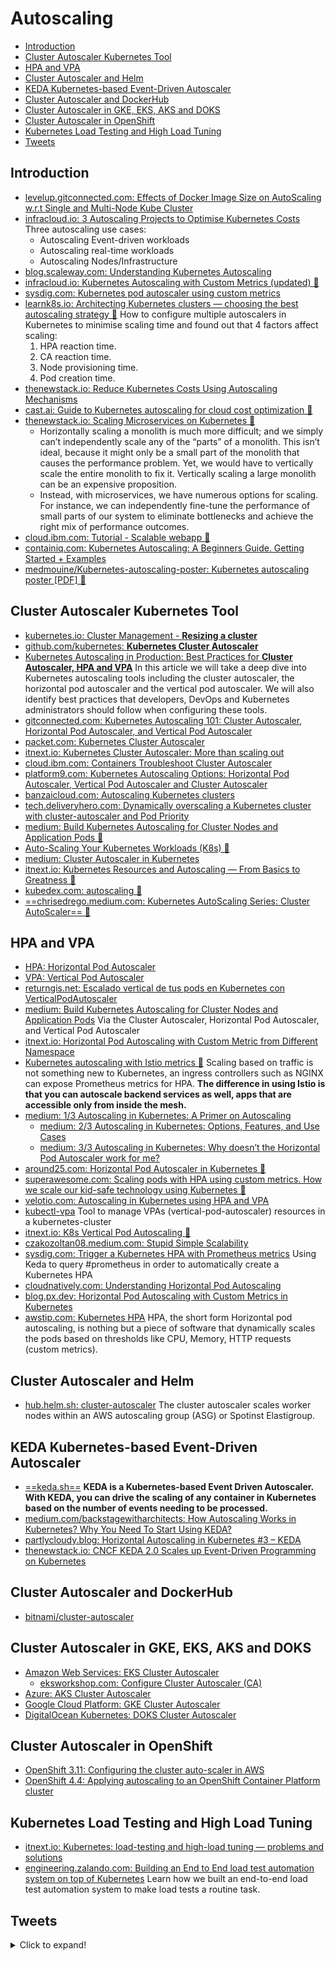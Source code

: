# Autoscaling
- [Introduction](#introduction)
- [Cluster Autoscaler Kubernetes Tool](#cluster-autoscaler-kubernetes-tool)
- [HPA and VPA](#hpa-and-vpa)
- [Cluster Autoscaler and Helm](#cluster-autoscaler-and-helm)
- [KEDA Kubernetes-based Event-Driven Autoscaler](#keda-kubernetes-based-event-driven-autoscaler)
- [Cluster Autoscaler and DockerHub](#cluster-autoscaler-and-dockerhub)
- [Cluster Autoscaler in GKE, EKS, AKS and DOKS](#cluster-autoscaler-in-gke-eks-aks-and-doks)
- [Cluster Autoscaler in OpenShift](#cluster-autoscaler-in-openshift)
- [Kubernetes Load Testing and High Load Tuning](#kubernetes-load-testing-and-high-load-tuning)
- [Tweets](#tweets)

## Introduction
* [levelup.gitconnected.com: Effects of Docker Image Size on AutoScaling w.r.t Single and Multi-Node Kube Cluster](https://levelup.gitconnected.com/effects-of-docker-image-size-on-autoscaling-w-r-t-single-and-multi-node-kube-cluster-29c4f689cd99)
* [infracloud.io: 3 Autoscaling Projects to Optimise Kubernetes Costs](https://www.infracloud.io/blogs/3-autoscaling-projects-optimising-kubernetes-costs/) Three autoscaling use cases:
    * Autoscaling Event-driven workloads
    * Autoscaling real-time workloads
    * Autoscaling Nodes/Infrastructure 
* [blog.scaleway.com: Understanding Kubernetes Autoscaling](https://blog.scaleway.com/understanding-kubernetes-autoscaling/)
* [infracloud.io: Kubernetes Autoscaling with Custom Metrics (updated) 🌟](https://www.infracloud.io/blogs/kubernetes-autoscaling-custom-metrics/)
* [sysdig.com: Kubernetes pod autoscaler using custom metrics](https://sysdig.com/blog/kubernetes-autoscaler/)
* [learnk8s.io: Architecting Kubernetes clusters — choosing the best autoscaling strategy 🌟](https://learnk8s.io/kubernetes-autoscaling-strategies) How to configure multiple autoscalers in Kubernetes to minimise scaling time and found out that 4 factors affect scaling: 
    1. HPA reaction time.
    2. CA reaction time.
    3. Node provisioning time.
    4. Pod creation time.
* [thenewstack.io: Reduce Kubernetes Costs Using Autoscaling Mechanisms](https://thenewstack.io/reduce-kubernetes-costs-using-autoscaling-mechanisms/)
* [cast.ai: Guide to Kubernetes autoscaling for cloud cost optimization 🌟](https://cast.ai/blog/guide-to-kubernetes-autoscaling-for-cloud-cost-optimization)
* [thenewstack.io: Scaling Microservices on Kubernetes 🌟](https://thenewstack.io/scaling-microservices-on-kubernetes)
    * Horizontally scaling a monolith is much more difficult; and we simply can’t independently scale any of the “parts” of a monolith. This isn’t ideal, because it might only be a small part of the monolith that causes the performance problem. Yet, we would have to vertically scale the entire monolith to fix it. Vertically scaling a large monolith can be an expensive proposition.
    * Instead, with microservices, we have numerous options for scaling. For instance, we can independently fine-tune the performance of small parts of our system to eliminate bottlenecks and achieve the right mix of performance outcomes.
* [cloud.ibm.com: Tutorial - Scalable webapp 🌟](https://cloud.ibm.com/docs/solution-tutorials?topic=solution-tutorials-scalable-webapp-kubernetes)
* [containiq.com: Kubernetes Autoscaling: A Beginners Guide. Getting Started + Examples](https://www.containiq.com/post/kubernetes-autoscaling)
* [medmouine/Kubernetes-autoscaling-poster: Kubernetes autoscaling poster [PDF] 🌟](https://github.com/medmouine/Kubernetes-autoscaling-poster/blob/main/k8s-auto-scaling-poster.pdf)

## Cluster Autoscaler Kubernetes Tool
* [kubernetes.io: Cluster Management - **Resizing a cluster**](https://kubernetes.io/docs/tasks/administer-cluster/cluster-management/#resizing-a-cluster)
* [github.com/kubernetes: **Kubernetes Cluster Autoscaler**](https://github.com/kubernetes/autoscaler/tree/master/cluster-autoscaler)
* [Kubernetes Autoscaling in Production: Best Practices for **Cluster Autoscaler, HPA and VPA**](https://www.replex.io/blog/kubernetes-in-production-best-practices-for-cluster-autoscaler-hpa-and-vpa) In this article we will take a deep dive into Kubernetes autoscaling tools including the cluster autoscaler, the horizontal pod autoscaler and the vertical pod autoscaler. We will also identify best practices that developers, DevOps and Kubernetes administrators should follow when configuring these tools.
* [gitconnected.com: Kubernetes Autoscaling 101: Cluster Autoscaler, Horizontal Pod Autoscaler, and Vertical Pod Autoscaler](https://levelup.gitconnected.com/kubernetes-autoscaling-101-cluster-autoscaler-horizontal-pod-autoscaler-and-vertical-pod-2a441d9ad231)
* [packet.com: Kubernetes Cluster Autoscaler](https://www.packet.com/resources/guides/kubernetes-cluster-autoscaler-on-packet/)
* [itnext.io: Kubernetes Cluster Autoscaler: More than scaling out](https://itnext.io/kubernetes-cluster-autoscaler-more-than-scaling-out-7b2d97f10b27)
* [cloud.ibm.com: Containers Troubleshoot Cluster Autoscaler](https://cloud.ibm.com/docs/containers?topic=containers-troubleshoot_cluster_autoscaler)
* [platform9.com: Kubernetes Autoscaling Options: Horizontal Pod Autoscaler, Vertical Pod Autoscaler and Cluster Autoscaler](https://platform9.com/blog/kubernetes-autoscaling-options-horizontal-pod-autoscaler-vertical-pod-autoscaler-and-cluster-autoscaler/)
* [banzaicloud.com: Autoscaling Kubernetes clusters](https://banzaicloud.com/blog/k8s-cluster-autoscaler/)
* [tech.deliveryhero.com: Dynamically overscaling a Kubernetes cluster with cluster-autoscaler and Pod Priority](https://tech.deliveryhero.com/dynamically-overscaling-a-kubernetes-cluster-with-cluster-autoscaler-and-pod-priority/)
* [medium: Build Kubernetes Autoscaling for Cluster Nodes and Application Pods 🌟](https://medium.com/better-programming/build-kubernetes-autoscaling-for-cluster-nodes-and-application-pods-bb7f2d716b07)
* [Auto-Scaling Your Kubernetes Workloads (K8s) 🌟](https://medium.com/faun/autoscaling-in-kubernetes-cluster-bc55b8393a19)
* [medium: Cluster Autoscaler in Kubernetes](https://medium.com/avmconsulting-blog/cluster-autoscaler-type-in-kubernetes-part2-f2ae432eefbb)
* [itnext.io: Kubernetes Resources and Autoscaling — From Basics to Greatness 🌟](https://itnext.io/kubernetes-resources-and-autoscaling-from-basics-to-greatness-7cae17fbf27b)
* [kubedex.com: autoscaling 🌟](https://kubedex.com/autoscaling)
* [==chrisedrego.medium.com: Kubernetes AutoScaling Series: Cluster AutoScaler== 🌟](https://chrisedrego.medium.com/kubernetes-autoscaling-series-cluster-autoscaler-5d60c10c3dc1)

## HPA and VPA
* [HPA: Horizontal Pod Autoscaler](https://kubernetes.io/docs/tasks/run-application/horizontal-pod-autoscale/)
* [VPA: Vertical Pod Autoscaler](https://github.com/kubernetes/autoscaler/tree/master/vertical-pod-autoscaler)
* [returngis.net: Escalado vertical de tus pods en Kubernetes con VerticalPodAutoscaler](https://www.returngis.net/2020/07/escalado-vertical-de-tus-pods-en-kubernetes/)
* [medium: Build Kubernetes Autoscaling for Cluster Nodes and Application Pods](https://medium.com/better-programming/build-kubernetes-autoscaling-for-cluster-nodes-and-application-pods-bb7f2d716b07) Via the Cluster Autoscaler, Horizontal Pod Autoscaler, and Vertical Pod Autoscaler
* [itnext.io: Horizontal Pod Autoscaling with Custom Metric from Different Namespace](https://itnext.io/horizontal-pod-autoscaling-with-custom-metric-from-different-namespace-f19f8446143b)
* [Kubernetes autoscaling with Istio metrics 🌟](https://medium.com/google-cloud/kubernetes-autoscaling-with-istio-metrics-76442253a45a) Scaling based on traffic is not something new to Kubernetes, an ingress controllers such as NGINX can expose Prometheus metrics for HPA. **The difference in using Istio is that you can autoscale backend services as well, apps that are accessible only from inside the mesh.**
* [medium: 1/3 Autoscaling in Kubernetes: A Primer on Autoscaling](https://medium.com/expedia-group-tech/autoscaling-in-kubernetes-a-primer-on-autoscaling-7b8f0f95a928)
    * [medium: 2/3 Autoscaling in Kubernetes: Options, Features, and Use Cases](https://medium.com/expedia-group-tech/autoscaling-in-kubernetes-options-features-and-use-cases-c8a6ce145957) 
    * [medium: 3/3 Autoscaling in Kubernetes: Why doesn’t the Horizontal Pod Autoscaler work for me?](https://medium.com/expedia-group-tech/autoscaling-in-kubernetes-why-doesnt-the-horizontal-pod-autoscaler-work-for-me-5f0094694054)
* [around25.com: Horizontal Pod Autoscaler in Kubernetes 🌟](https://around25.com/blog/horizontal-pod-autoscaler-in-kubernetes/)
* [superawesome.com: Scaling pods with HPA using custom metrics. How we scale our kid-safe technology using Kubernetes 🌟](https://www.superawesome.com/blog/how-we-scale-our-kid-safe-technology-using-auto-scaling-on-kubernetes/)
* [velotio.com: Autoscaling in Kubernetes using HPA and VPA](https://www.velotio.com/engineering-blog/autoscaling-in-kubernetes-using-hpa-vpa)
* [kubectl-vpa](https://github.com/ninlil/kubectl-vpa) Tool to manage VPAs (vertical-pod-autoscaler) resources in a kubernetes-cluster 
* [itnext.io: K8s Vertical Pod Autoscaling 🌟](https://itnext.io/k8s-vertical-pod-autoscaling-fd9e602cbf81)
* [czakozoltan08.medium.com: Stupid Simple Scalability](https://czakozoltan08.medium.com/stupid-simple-scalability-dc4a7fbe67d6)
* [sysdig.com: Trigger a Kubernetes HPA with Prometheus metrics](https://sysdig.com/blog/kubernetes-hpa-prometheus/) Using Keda to query #prometheus in order to automatically create a Kubernetes HPA
* [cloudnatively.com: Understanding Horizontal Pod Autoscaling](https://www.cloudnatively.com/kubernetes-hpa-explanation/)
* [blog.px.dev: Horizontal Pod Autoscaling with Custom Metrics in Kubernetes](https://blog.px.dev/autoscaling-custom-k8s-metric/)
* [awstip.com: Kubernetes HPA](https://awstip.com/kubernetes-hpa-8b7cf54f115) HPA, the short form Horizontal pod autoscaling, is nothing but a piece of software that dynamically scales the pods based on thresholds like CPU, Memory, HTTP requests (custom metrics).

## Cluster Autoscaler and Helm
* [hub.helm.sh: cluster-autoscaler](https://hub.helm.sh/charts/stable/cluster-autoscaler) The cluster autoscaler scales worker nodes within an AWS autoscaling group (ASG) or Spotinst Elastigroup.

## KEDA Kubernetes-based Event-Driven Autoscaler
* [==keda.sh==](https://keda.sh) **KEDA is a Kubernetes-based Event Driven Autoscaler. With KEDA, you can drive the scaling of any container in Kubernetes based on the number of events needing to be processed.**
* [medium.com/backstagewitharchitects: How Autoscaling Works in Kubernetes? Why You Need To Start Using KEDA?](https://medium.com/backstagewitharchitects/how-autoscaling-works-in-kubernetes-why-you-need-to-start-using-keda-b601b483d355)
* [partlycloudy.blog: Horizontal Autoscaling in Kubernetes #3 – KEDA](https://partlycloudy.blog/2020/05/29/horizontal-autoscaling-in-kubernetes-3-keda/)
* [thenewstack.io: CNCF KEDA 2.0 Scales up Event-Driven Programming on Kubernetes](https://thenewstack.io/microsoft-keda-2-0-scales-up-event-driven-programming-on-kubernetes/)

## Cluster Autoscaler and DockerHub
* [bitnami/cluster-autoscaler](https://hub.docker.com/r/bitnami/cluster-autoscaler/)

## Cluster Autoscaler in GKE, EKS, AKS and DOKS
* [Amazon Web Services: EKS Cluster Autoscaler](https://docs.aws.amazon.com/eks/latest/userguide/cluster-autoscaler.html)
    * [eksworkshop.com: Configure Cluster Autoscaler (CA)](https://eksworkshop.com/scaling/deploy_ca/)
* [Azure: AKS Cluster Autoscaler](https://docs.microsoft.com/en-us/azure/aks/cluster-autoscaler)
* [Google Cloud Platform: GKE Cluster Autoscaler](https://cloud.google.com/kubernetes-engine/docs/concepts/cluster-autoscaler)
* [DigitalOcean Kubernetes: DOKS Cluster Autoscaler](https://www.digitalocean.com/docs/kubernetes/how-to/autoscale/)

## Cluster Autoscaler in OpenShift
* [OpenShift 3.11: Configuring the cluster auto-scaler in AWS](https://docs.openshift.com/container-platform/3.11/admin_guide/cluster-autoscaler.html)
* [OpenShift 4.4: Applying autoscaling to an OpenShift Container Platform cluster](https://docs.openshift.com/container-platform/4.4/machine_management/applying-autoscaling.html)

## Kubernetes Load Testing and High Load Tuning
- [itnext.io: Kubernetes: load-testing and high-load tuning — problems and solutions](https://itnext.io/kubernetes-load-testing-and-high-load-tuning-problems-and-solutions-244d869a9791)
- [engineering.zalando.com: Building an End to End load test automation system on top of Kubernetes](https://engineering.zalando.com/posts/2021/03/building-an-end-to-end-load-test-automation-system-on-top-of-kubernetes.html) Learn how we built an end-to-end load test automation system to make load tests a routine task.

## Tweets
<details>
  <summary>Click to expand!</summary>

<center>

<blockquote class="twitter-tweet"><p lang="en" dir="ltr">☁️ Knowledge - Vertical vs Horizontal scaling 📈<br><br>Vertical scaling: Increase the power of machines. E.g. upgrade from 4 vCPU to 8 vCPU --&gt; Scaling Up ✅<br><br>Horizontal scaling: Add more machines. E.g. 3 web servers instead of 1 --&gt; Scaling Out ☑️</p>&mdash; Simon ☁️ (@simonholdorf) <a href="https://twitter.com/simonholdorf/status/1444186670677610500?ref_src=twsrc%5Etfw">October 2, 2021</a></blockquote> <script async src="https://platform.twitter.com/widgets.js" charset="utf-8"></script>
</center>
</details>